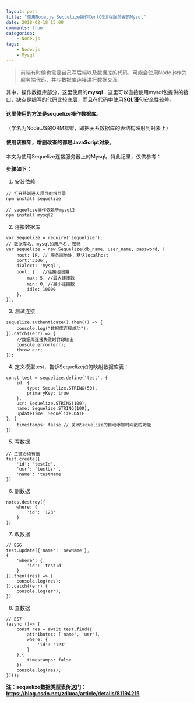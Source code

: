 ```yaml
---
layout: post
title: "使用Node.js Sequelize操作CentOS远程服务器的Mysql"
date: 2018-02-18 15:00
comments: true
categories:
 	- Node.js
tags: 
	- Node.js
	- Mysql
---
```


> 前端有时候也需要自己写后端以及数据库的代码，可能会使用Node.js作为服务端代码，并与数据库连接进行数据交互。

其中，操作数据库部分，这里使用的**mysql**：这里可以直接使用mysql包提供的接口，缺点是编写的代码比较底层，而且在代码中使用**SQL语句**安全性较差。

#### 这里使用的方法是**sequelize**操作数据库。
（学名为Node.JS的ORM框架，即把关系数据库的表结构映射到对象上）

#### 使用该框架，增删改查的都是JavaScript对象。

本文为使用Sequelize连接服务器上的Mysql。特此记录，仅供参考：

<!-- more -->

**步骤如下：**

1. 安装依赖

```
// 打开终端进入项目的根目录
npm install sequelize

// sequelize操作依赖于mysql2
npm install mysql2
```
2. 连接数据库

```
var Sequelize = require('sequelize');
// 数据库名, mysql的用户名, 密码
var sequelize = new Sequelize(db_name, user_name, password, {
	host: IP, // 服务端地址，默认localhost
	port:'3306',
  	dialect: 'mysql',
  	pool: {   //连接池设置
	    max: 5, //最大连接数
	    min: 0, //最小连接数
	    idle: 10000
	},
});
```
3. 测试连接

```
sequelize.authenticate().then(() => {
    console.log("数据库连接成功");
}).catch((err) => {
    //数据库连接失败时打印输出
    console.error(err);
    throw err;
});
```

4. 定义模型test，告诉Sequelize如何映射数据库表：

```
const test = sequelize.define('test', {
    id: {
        type: Sequelize.STRING(50),
        primaryKey: true
    },
    usr: Sequelize.STRING(100),
    name: Sequelize.STRING(100),
    updateTime: Sequelize.DATE
}, {
    timestamps: false // 关闭Sequelize的自动添加时间戳的功能
})
```

5. 写数据

```
// 主键必须有值
test.create({
    'id': 'testId',
    'usr': 'testUsr',
    'name': 'testName'
})
```

6. 删数据

```
notes.destroy({
 	where: {
 		'id': '123'
 	}
})
```

7. 改数据

```
// ES6
test.update({'name': 'newName'},
{
    'where': {
        'id': 'testId'
    }
}).then((res) => {
    console.log(res);
}).catch((err) {
    console.log(err);
})
```

8. 查数据

```
// ES7
(async ()=> {
	const res = await test.find({
        attributes: ['name', 'usr'],
        where: {
            'id': '123'
        }
    },{
        timestamps: false
    })
	console.log(res);
})();
```

**注：sequelize数据类型表传送门：https://blog.csdn.net/zdluoa/article/details/81194215**